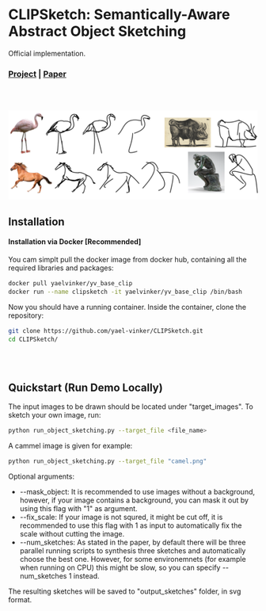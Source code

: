 # CLIPSketch: Semantically-Aware Abstract Object Sketching

Official implementation.
### [Project]() | [Paper]()
<br>
<br>

![](repo_images/teaser.png?raw=true)
<!-- <p align='center'>  
  <img src='results/teaser.png' />
</p> -->
## Installation
#### Installation via Docker [Recommended]
You cam simplt pull the docker image from docker hub, containing all the required libraries and packages:
```bash
docker pull yaelvinker/yv_base_clip
docker run --name clipsketch -it yaelvinker/yv_base_clip /bin/bash
```
Now you should have a running container.
Inside the container, clone the repository:

```bash
git clone https://github.com/yael-vinker/CLIPSketch.git
cd CLIPSketch/
```


<!-- Using default tag: latest
latest: Pulling from yaelvinker/yv_base_clip
Digest: sha256:2b45345482a13e3b1c0eb095b93b30d552d8c6016ca5a178b27bcd6ba5071aed
Status: Image is up to date for yaelvinker/yv_base_clip:latest
docker.io/yaelvinker/yv_base_clip:latest

docker start sketch_update
docker run --name unpaired_tmo -it -p 8888:8888 unpaired_tmo /bin/bash
``` -->
<!-- 
#### Installation via Pip/Conda/Virtualenv
1.  Clone the repo:
```bash
git clone https://github.com/yael-vinker/unpaired_hdr_tmo.git
cd unpaired_hdr_tmo
```
2. Create a new environment and install the libraries:
```bash
python3.6 -m venv hdr_venv
source hdr_venv/bin/activate
pip install -r requirements.txt
```
 -->
<br>
<br>

## Quickstart (Run Demo Locally)

<!-- #### Run a model on your own image -->

The input images to be drawn should be located under "target_images".
To sketch your own image, run:
```bash
python run_object_sketching.py --target_file <file_name>
```
A cammel image is given for example:
```bash
python run_object_sketching.py --target_file "camel.png"
```
Optional arguments:
* --mask_object: It is recommended to use images without a background, however, if your image contains a background, you can mask it out by using this flag with "1" as argument.
* --fix_scale: If your image is not squred, it might be cut off, it is recommended to use this flag with 1 as input to automatically fix the scale without cutting the image.
* --num_sketches: As stated in the paper, by default there will be three parallel running scripts to synthesis three sketches and automatically choose the best one. However, for some environemnets (for example when running on CPU) this might be slow, so you can specify --num_sketches 1 instead.

The resulting sketches will be saved to "output_sketches" folder, in svg format.
